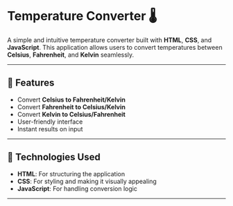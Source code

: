 # Temperature Converter 🌡️

A simple and intuitive temperature converter built with **HTML**, **CSS**, and **JavaScript**. This application allows users to convert temperatures between **Celsius**, **Fahrenheit**, and **Kelvin** seamlessly.

---

## 🚀 Features

- Convert **Celsius to Fahrenheit/Kelvin**
- Convert **Fahrenheit to Celsius/Kelvin**
- Convert **Kelvin to Celsius/Fahrenheit**
- User-friendly interface
- Instant results on input

---

## 🎨 Technologies Used

- **HTML**: For structuring the application
- **CSS**: For styling and making it visually appealing
- **JavaScript**: For handling conversion logic

---
